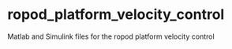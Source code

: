 # ropod_platform_velocity_control
Matlab and Simulink files for the ropod platform velocity control

